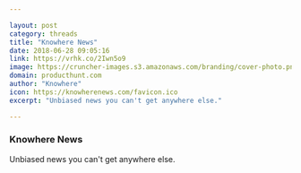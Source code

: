 ```yaml
---

layout: post
category: threads
title: "Knowhere News"
date: 2018-06-28 09:05:16
link: https://vrhk.co/2Iwn5o9
image: https://cruncher-images.s3.amazonaws.com/branding/cover-photo.png
domain: producthunt.com
author: "Knowhere"
icon: https://knowherenews.com/favicon.ico
excerpt: "Unbiased news you can't get anywhere else."

---
```


### Knowhere News

Unbiased news you can't get anywhere else.
